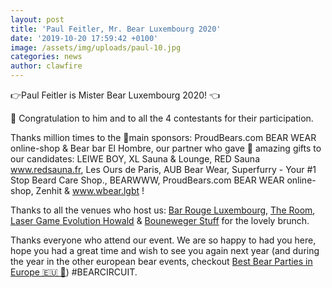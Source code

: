 ```yaml
---
layout: post
title: 'Paul Feitler, Mr. Bear Luxembourg 2020'
date: '2019-10-20 17:59:42 +0100'
image: /assets/img/uploads/paul-10.jpg
categories: news
author: clawfire
---
```


👉Paul Feitler is Mister Bear Luxembourg 2020! 👈

🎉 Congratulation to him and to all the 4 contestants for their participation.

Thanks million times to the 🌟main sponsors: ProudBears.com BEAR WEAR online-shop & Bear bar El Hombre, our partner who gave 🎁 amazing gifts to our candidates: LEIWE BOY, XL Sauna & Lounge, RED Sauna www.redsauna.fr, Les Ours de Paris, AUB Bear Wear, Superfurry - Your #1 Stop Beard Care Shop., BEARWWW, ProudBears.com BEAR WEAR online-shop, Zenhit & www.wbear.lgbt !

Thanks to all the venues who host us: [Bar Rouge Luxembourg](https://www.facebook.com/barrougeluxembourg), [The Room](https://www.facebook.com/theroomlux), [Laser Game Evolution Howald](https://www.facebook.com/LaserGameEvolution.officiel) & [Bouneweger Stuff](https://www.facebook.com/BounewegerStuff) for the lovely brunch.

Thanks everyone who attend our event. We are so happy to had you here, hope you had a great time and wish to see you again next year (and during the year in the other european bear events, checkout [Best Bear Parties in Europe 🇪🇺 🐻](https://www.facebook.com/groups/bestbearpartieseurope/)) #BEARCIRCUIT.
